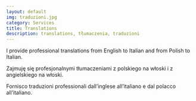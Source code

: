 ```yaml
---
layout: default
img: traduzioni.jpg
category: Services
title: Translations
description: translations, tłumaczenia, traduzioni
---
```

<p>
I provide professional translations from English to Italian and from Polish to Italian.
</p>
<p>
Zajmuję się profesjonalnymi tłumaczeniami z polskiego na włoski i z angielskiego na włoski.
</p>
<p>
Fornisco traduzioni professionali dall’inglese all’italiano e dal polacco all’italiano.
</p>
